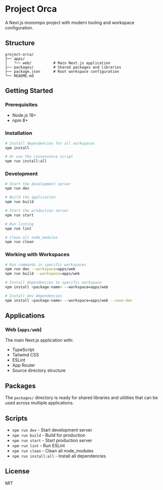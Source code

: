 # Project Orca

A Next.js monorepo project with modern tooling and workspace configuration.

## Structure

```
project-orca/
├── apps/
│   └── web/          # Main Next.js application
├── packages/         # Shared packages and libraries
├── package.json      # Root workspace configuration
└── README.md
```

## Getting Started

### Prerequisites

- Node.js 18+ 
- npm 8+

### Installation

```bash
# Install dependencies for all workspaces
npm install

# Or use the convenience script
npm run install:all
```

### Development

```bash
# Start the development server
npm run dev

# Build the application
npm run build

# Start the production server
npm run start

# Run linting
npm run lint

# Clean all node_modules
npm run clean
```

### Working with Workspaces

```bash
# Run commands in specific workspaces
npm run dev --workspace=apps/web
npm run build --workspace=apps/web

# Install dependencies to specific workspace
npm install <package-name> --workspace=apps/web

# Install dev dependencies
npm install <package-name> --workspace=apps/web --save-dev
```

## Applications

### Web (`apps/web`)

The main Next.js application with:
- TypeScript
- Tailwind CSS
- ESLint
- App Router
- Source directory structure

## Packages

The `packages/` directory is ready for shared libraries and utilities that can be used across multiple applications.

## Scripts

- `npm run dev` - Start development server
- `npm run build` - Build for production
- `npm run start` - Start production server
- `npm run lint` - Run ESLint
- `npm run clean` - Clean all node_modules
- `npm run install:all` - Install all dependencies

## License

MIT
